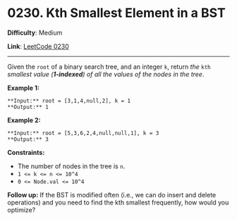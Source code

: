 # 0230. Kth Smallest Element in a BST

**Difficulty**: Medium

**Link**: [LeetCode 0230](https://leetcode.com/problems/kth-smallest-element-in-a-bst/)

---

Given the `root` of a binary search tree, and an integer `k`, return *the* `kth` *smallest value (**1-indexed**) of all the values of the nodes in the tree*.

**Example 1:**

    **Input:** root = [3,1,4,null,2], k = 1
    **Output:** 1

**Example 2:**

    **Input:** root = [5,3,6,2,4,null,null,1], k = 3
    **Output:** 3

**Constraints:**

* The number of nodes in the tree is `n`.
* `1 <= k <= n <= 10^4`
* `0 <= Node.val <= 10^4`

**Follow up:** If the BST is modified often (i.e., we can do insert and delete operations) and you need to find the kth smallest frequently, how would you optimize?
